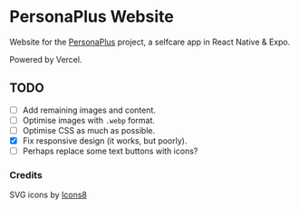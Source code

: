 # PersonaPlus Website

Website for the [PersonaPlus](https://github.com/ZakaHaceCosas/personaplus) project, a selfcare app in React Native & Expo.

Powered by Vercel.

## TODO

- [ ] Add remaining images and content.
- [ ] Optimise images with `.webp` format.
- [ ] Optimise CSS as much as possible.
- [X] Fix responsive design (it works, but poorly).
- [ ] Perhaps replace some text buttons with icons?

### Credits

SVG icons by [Icons8](https://icons8.com)
